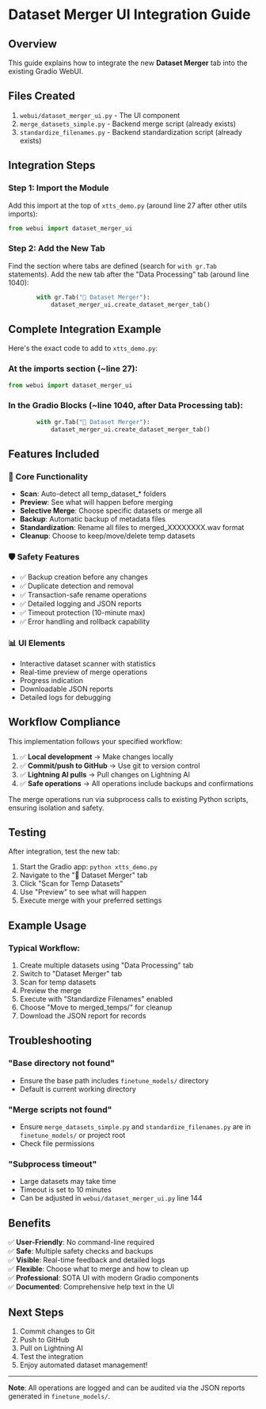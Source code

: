 # Dataset Merger UI Integration Guide

## Overview
This guide explains how to integrate the new **Dataset Merger** tab into the existing Gradio WebUI.

## Files Created
1. `webui/dataset_merger_ui.py` - The UI component
2. `merge_datasets_simple.py` - Backend merge script (already exists)
3. `standardize_filenames.py` - Backend standardization script (already exists)

## Integration Steps

### Step 1: Import the Module

Add this import at the top of `xtts_demo.py` (around line 27 after other utils imports):

```python
from webui import dataset_merger_ui
```

### Step 2: Add the New Tab

Find the section where tabs are defined (search for `with gr.Tab` statements).
Add the new tab after the "Data Processing" tab (around line 1040):

```python
        with gr.Tab("🔀 Dataset Merger"):
            dataset_merger_ui.create_dataset_merger_tab()
```

## Complete Integration Example

Here's the exact code to add to `xtts_demo.py`:

### At the imports section (~line 27):
```python
from webui import dataset_merger_ui
```

### In the Gradio Blocks (~line 1040, after Data Processing tab):
```python
        with gr.Tab("🔀 Dataset Merger"):
            dataset_merger_ui.create_dataset_merger_tab()
```

## Features Included

### 🎯 Core Functionality
- **Scan**: Auto-detect all temp_dataset_* folders
- **Preview**: See what will happen before merging
- **Selective Merge**: Choose specific datasets or merge all
- **Backup**: Automatic backup of metadata files
- **Standardization**: Rename all files to merged_XXXXXXXX.wav format
- **Cleanup**: Choose to keep/move/delete temp datasets

### 🛡️ Safety Features
- ✅ Backup creation before any changes
- ✅ Duplicate detection and removal
- ✅ Transaction-safe rename operations
- ✅ Detailed logging and JSON reports
- ✅ Timeout protection (10-minute max)
- ✅ Error handling and rollback capability

### 📊 UI Elements
- Interactive dataset scanner with statistics
- Real-time preview of merge operations
- Progress indication
- Downloadable JSON reports
- Detailed logs for debugging

## Workflow Compliance

This implementation follows your specified workflow:

1. ✅ **Local development** → Make changes locally
2. ✅ **Commit/push to GitHub** → Use git to version control
3. ✅ **Lightning AI pulls** → Pull changes on Lightning AI
4. ✅ **Safe operations** → All operations include backups and confirmations

The merge operations run via subprocess calls to existing Python scripts, ensuring isolation and safety.

## Testing

After integration, test the new tab:

1. Start the Gradio app: `python xtts_demo.py`
2. Navigate to the "🔀 Dataset Merger" tab
3. Click "Scan for Temp Datasets"
4. Use "Preview" to see what will happen
5. Execute merge with your preferred settings

## Example Usage

### Typical Workflow:
1. Create multiple datasets using "Data Processing" tab
2. Switch to "Dataset Merger" tab
3. Scan for temp datasets
4. Preview the merge
5. Execute with "Standardize Filenames" enabled
6. Choose "Move to merged_temps/" for cleanup
7. Download the JSON report for records

## Troubleshooting

### "Base directory not found"
- Ensure the base path includes `finetune_models/` directory
- Default is current working directory

### "Merge scripts not found"
- Ensure `merge_datasets_simple.py` and `standardize_filenames.py` are in `finetune_models/` or project root
- Check file permissions

### "Subprocess timeout"
- Large datasets may take time
- Timeout is set to 10 minutes
- Can be adjusted in `webui/dataset_merger_ui.py` line 144

## Benefits

✅ **User-Friendly**: No command-line required  
✅ **Safe**: Multiple safety checks and backups  
✅ **Visible**: Real-time feedback and detailed logs  
✅ **Flexible**: Choose what to merge and how to clean up  
✅ **Professional**: SOTA UI with modern Gradio components  
✅ **Documented**: Comprehensive help text in the UI  

## Next Steps

1. Commit changes to Git
2. Push to GitHub
3. Pull on Lightning AI
4. Test the integration
5. Enjoy automated dataset management!

---

**Note**: All operations are logged and can be audited via the JSON reports generated in `finetune_models/`.
